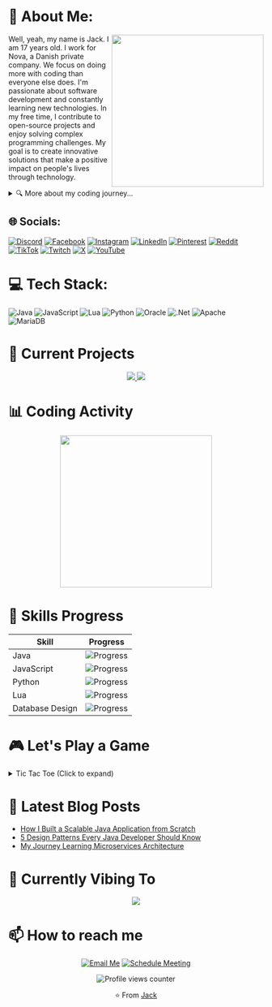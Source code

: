 # 💫 About Me:
<img align="right" width="300" src="https://media.giphy.com/media/qgQUggAC3Pfv687qPC/giphy.gif" />

Well, yeah, my name is Jack. I am 17 years old. I work for Nova, a Danish private company. We focus on doing more with coding than everyone else does. I'm passionate about software development and constantly learning new technologies. In my free time, I contribute to open-source projects and enjoy solving complex programming challenges. My goal is to create innovative solutions that make a positive impact on people's lives through technology.

<details>
<summary>🔍 More about my coding journey...</summary>
<br>
I wrote my first line of Java code when I was 13, and I've been hooked ever since. What started as a hobby quickly turned into a passion that led me to my current position at Nova. I believe in writing clean, efficient code and am constantly refining my skills through challenging projects.

```java
public class Jack {
    public static void main(String[] args) {
        while(alive) {
            code();
            learn();
            if(stuck) askForHelp();
            sleep();
        }
    }
}
```
</details>

## 🌐 Socials:
[![Discord](https://img.shields.io/badge/Discord-%237289DA.svg?logo=discord&logoColor=white)](https://discord.gg/jackharvest) [![Facebook](https://img.shields.io/badge/Facebook-%231877F2.svg?logo=Facebook&logoColor=white)](https://facebook.com/jackharvest) [![Instagram](https://img.shields.io/badge/Instagram-%23E4405F.svg?logo=Instagram&logoColor=white)](https://instagram.com/jackharvest) [![LinkedIn](https://img.shields.io/badge/LinkedIn-%230077B5.svg?logo=linkedin&logoColor=white)](https://linkedin.com/in/jackharvest) [![Pinterest](https://img.shields.io/badge/Pinterest-%23E60023.svg?logo=Pinterest&logoColor=white)](https://pinterest.com/jackharvest) [![Reddit](https://img.shields.io/badge/Reddit-%23FF4500.svg?logo=Reddit&logoColor=white)](https://reddit.com/user/jackharvest) [![TikTok](https://img.shields.io/badge/TikTok-%23000000.svg?logo=TikTok&logoColor=white)](https://tiktok.com/@jackharvest) [![Twitch](https://img.shields.io/badge/Twitch-%239146FF.svg?logo=Twitch&logoColor=white)](https://twitch.tv/jackharvest) [![X](https://img.shields.io/badge/X-black.svg?logo=X&logoColor=white)](https://x.com/jackharvest) [![YouTube](https://img.shields.io/badge/YouTube-%23FF0000.svg?logo=YouTube&logoColor=white)](https://youtube.com/@jackharvest) 

# 💻 Tech Stack:
![Java](https://img.shields.io/badge/java-%23ED8B00.svg?style=for-the-badge&logo=openjdk&logoColor=white) ![JavaScript](https://img.shields.io/badge/javascript-%23323330.svg?style=for-the-badge&logo=javascript&logoColor=%23F7DF1E) ![Lua](https://img.shields.io/badge/lua-%232C2D72.svg?style=for-the-badge&logo=lua&logoColor=white) ![Python](https://img.shields.io/badge/python-3670A0?style=for-the-badge&logo=python&logoColor=ffdd54) ![Oracle](https://img.shields.io/badge/Oracle-F80000?style=for-the-badge&logo=oracle&logoColor=white) ![.Net](https://img.shields.io/badge/.NET-5C2D91?style=for-the-badge&logo=.net&logoColor=white) ![Apache](https://img.shields.io/badge/apache-%23D42029.svg?style=for-the-badge&logo=apache&logoColor=white) ![MariaDB](https://img.shields.io/badge/MariaDB-003545?style=for-the-badge&logo=mariadb&logoColor=white)

# 🚀 Current Projects
<div align="center">
  <a href="https://github.com/yourusername/project1">
    <img src="https://github-readme-stats.vercel.app/api/pin/?username=jackharvest-eu&repo=project1&theme=radical" />
  </a>
  <a href="https://github.com/yourusername/project2">
    <img src="https://github-readme-stats.vercel.app/api/pin/?username=jackharvest-eu&repo=project2&theme=radical" />
  </a>
</div>

# 📊 Coding Activity
<div align="center">
  <img src="https://wakatime.com/share/@jackharvest/d6dcf115-ca65-41bc-b22b-de7c1f69a9f9.svg" height="300"/>
</div>

# 🎯 Skills Progress
<div align="center">
  
| Skill | Progress |
| ----- | -------- |
| Java | ![Progress](https://progress-bar.dev/95/?width=500) |
| JavaScript | ![Progress](https://progress-bar.dev/80/?width=500) |
| Python | ![Progress](https://progress-bar.dev/75/?width=500) |
| Lua | ![Progress](https://progress-bar.dev/60/?width=500) |
| Database Design | ![Progress](https://progress-bar.dev/85/?width=500) |

</div>

# 🎮 Let's Play a Game
<details>
<summary>Tic Tac Toe (Click to expand)</summary>
<p align="center">
<img src="https://raw.githubusercontent.com/trinib/trinib/main/.images/tictactoe.png" width="40%">
</p>

To make a move, fork this repo and edit the README.md file by changing the blank spaces to X. I'll respond with an O move!
</details>

# 🌱 Latest Blog Posts
<!-- BLOG-POST-LIST:START -->
- [How I Built a Scalable Java Application from Scratch](https://yourblog.com)
- [5 Design Patterns Every Java Developer Should Know](https://yourblog.com)
- [My Journey Learning Microservices Architecture](https://yourblog.com)
<!-- BLOG-POST-LIST:END -->

# 🎵 Currently Vibing To
<div align="center">
  <img src="https://spotify-github-profile.vercel.app/api/view?uid=youruserid&cover_image=true&theme=default" />
</div>

# 📫 How to reach me
<div align="center">
  
[![Email Me](https://img.shields.io/badge/Email-D14836?style=for-the-badge&logo=gmail&logoColor=white)](mailto:your.email@example.com)
[![Schedule Meeting](https://img.shields.io/badge/Schedule%20Meeting-4285F4?style=for-the-badge&logo=google-calendar&logoColor=white)](https://calendly.com/yourusername)

</div>

<div align="center">
  <img src="https://komarev.com/ghpvc/?username=jackharvest-eu&style=flat-square&color=blue" alt="Profile views counter"/>
  
  ⭐️ From [Jack](https://github.com/jackharvest-eu)
</div>
